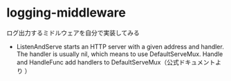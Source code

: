 # logging-middleware
ログ出力するミドルウェアを自分で実装してみる


- ListenAndServe starts an HTTP server with a given address and handler. The handler is usually nil, which means to use DefaultServeMux. Handle and HandleFunc add handlers to DefaultServeMux（公式ドキュメントより
）
